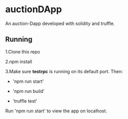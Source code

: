 # auctionDApp
An auction-Dapp developed with solidity and truffle.

## Running

1.Clone this repo

2.npm install

3.Make sure **testrpc** is running on its default port. Then:
     
  - 'npm run start'

  - 'npm run build'

  - 'truffle test'

Run  'npm run start' to view the app on localhost.
